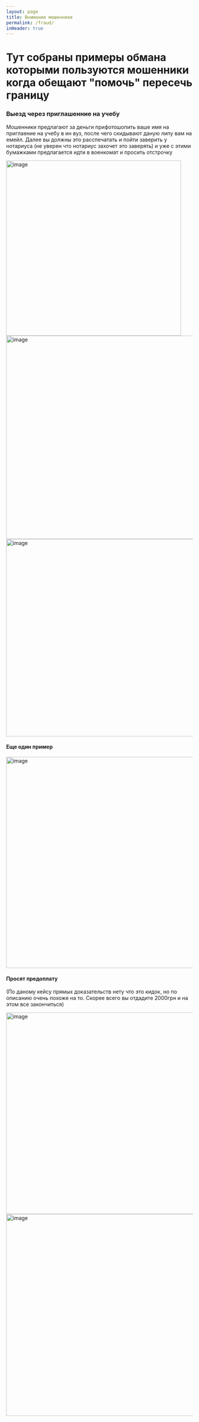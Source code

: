 ```yaml
---
layout: page
title: Внимание мошенники
permalink: /fraud/
inHeader: true
---
```


# Тут собраны примеры обмана которыми пользуются мошенники когда обещают "помочь" пересечь границу

### Выезд через приглашенние на учебу

Мошенники предлагают за деньги прифотошопить ваше имя на приглаение на учебу в ин вуз, после чего скидывают даную липу вам на емейл. 
Далее вы должны это расспечатать и пойти заверить у нотариуса (не уверен что нотариус захочет это заверять) и уже с этими бумажками предлагается
идти в военкомат и просить отстрочку

<img width="472" alt="image" src="https://user-images.githubusercontent.com/103417150/163672095-c26e10f7-d3a4-442c-ae7d-e43155531275.png">

<img width="548" alt="image" src="https://user-images.githubusercontent.com/103417150/163672071-3b866482-2fe3-4715-a2e5-fb18ca3708e1.png">

<img width="532" alt="image" src="https://user-images.githubusercontent.com/103417150/163672019-4e086e0d-e17e-4317-9597-d220e5e8db3d.png">

#### Еще один пример

<img width="569" alt="image" src="https://user-images.githubusercontent.com/103417150/163674299-03d5bc10-52fd-489f-ada5-d47c7571f7f0.png">

#### Просят предоплату

(По даному кейсу прямых доказательств нету что это кидок, но по описанию очень похоже на то. Скорее всего вы отдадите 2000грн и на этом все закончиться)

<img width="543" alt="image" src="https://user-images.githubusercontent.com/103417150/163675218-0a6a3ca9-6bac-4c3a-bdc6-b3ba644c55a5.png">

<img width="544" alt="image" src="https://user-images.githubusercontent.com/103417150/163675263-4e325f4b-39bc-45ef-98d6-593d0af7979b.png">
